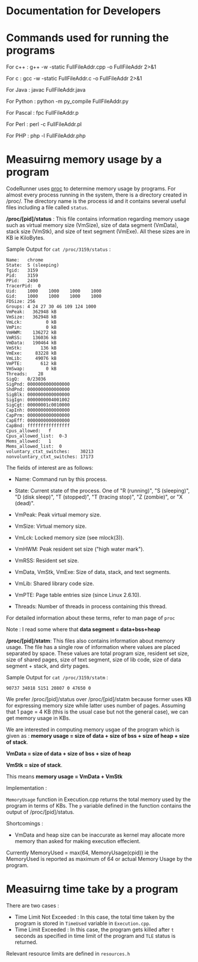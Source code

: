 Documentation for Developers
====================================

Commands used for running the programs
===

For c++ :
    g++ -w -static FullFileAddr.cpp -o FullFileAddr 2>&1

For c :
    gcc -w -static FullFileAddr.c -o FullFileAddr 2>&1
    
For Java :
    javac FullFileAddr.java
    
For Python :
    python -m py_compile FullFileAddr.py

For Pascal : 
    fpc FullFileAddr.p

For Perl : 
    perl -c FullFileAddr.pl

For PHP :
    php -l FullFileAddr.php


Measuirng memory usage by a program
===

CodeRunner uses [proc](http://serverfault.com/questions/301980/in-unix-linux-what-is-the-proc-directory-for-why-does-it-exists) to determine memory usage by programs. For almost every process running in the system, there is a directory created in /proc/. The directory name is the process id and it contains several useful files including a file called `status`.

**/proc/[pid]/status** : This file contains information regarding memory usage such as virtual memory size (VmSize), size of data segment (VmData), stack size (VmStk), and size of text segment (VmExe). All these sizes are in KB ie KiloBytes.

Sample Output for `cat /proc/3159/status` :


    Name:   chrome
    State:  S (sleeping)
    Tgid:   3159    
    Pid:    3159
    PPid:   2490
    TracerPid:  0
    Uid:    1000    1000    1000    1000
    Gid:    1000    1000    1000    1000
    FDSize: 256
    Groups: 4 24 27 30 46 109 124 1000 
    VmPeak:   362948 kB
    VmSize:   362948 kB
    VmLck:         0 kB
    VmPin:         0 kB
    VmHWM:    136272 kB
    VmRSS:    136036 kB
    VmData:   190464 kB
    VmStk:       136 kB
    VmExe:     83228 kB
    VmLib:     49076 kB
    VmPTE:       612 kB
    VmSwap:        0 kB
    Threads:    28
    SigQ:   0/23036
    SigPnd: 0000000000000000
    ShdPnd: 0000000000000000
    SigBlk: 0000000000000000
    SigIgn: 0000000004001002
    SigCgt: 00000001c0010000
    CapInh: 0000000000000000
    CapPrm: 0000000000000000
    CapEff: 0000000000000000
    CapBnd: ffffffffffffffff
    Cpus_allowed:   f
    Cpus_allowed_list:  0-3
    Mems_allowed:   1
    Mems_allowed_list:  0
    voluntary_ctxt_switches:    30213
    nonvoluntary_ctxt_switches: 17173


The fields of interest are as follows:

* Name: Command run by this process.

* State: Current state of the process.  One of "R (running)", "S
  (sleeping)", "D (disk  sleep)",  "T  (stopped)",  "T  (tracing
  stop)", "Z (zombie)", or "X (dead)".

* VmPeak: Peak virtual memory size.

* VmSize: Virtual memory size.

* VmLck: Locked memory size (see mlock(3)).

* VmHWM: Peak resident set size ("high water mark").

* VmRSS: Resident set size.

* VmData, VmStk, VmExe: Size of data, stack, and text segments.

* VmLib: Shared library code size.

* VmPTE: Page table entries size (since Linux 2.6.10).

* Threads: Number of threads in process containing this thread.

For detailed information about these terms, refer to man page of `proc`

Note : I read some where that **data segment = data+bss+heap**

**/proc/[pid]/statm**: This files also contains information about memory usage. The file has a single row of information where values are placed separated by space. These values are total program size, resident set size, size of shared pages, size of text segment, size of lib code, size of data segment + stack, and  dirty pages.

Sample Output for `cat /proc/3159/statm` :


    90737 34018 5151 20807 0 47650 0


We prefer /proc/[pid]/status over /proc/[pid]/statm because former uses KB for expressing memory size while latter uses number of pages. Assuming that 1 page = 4 KB (this is the usual case but not the general case), we can get memory usage in KBs.

We are interested in computing memory usgae of the program which is given as : **memory usage =  size of data + size of bss + size of heap + size of stack**.

**VmData = size of data + size of bss + size of heap** 

**VmStk = size of stack**.

This means **memory usage = VmData + VmStk**


Implementation :

`MemoryUsage` function in Execution.cpp returns the total memory used by the program in terms of KBs. The `p` variable defined in the function contains the output of /proc/[pid]/status.

Shortcomings : 

*   VmData and heap size can be inaccurate as kernel may allocate more memory than asked for making execution effecient.

Currently MemoryUsed = max(64, MemoryUsage(cpid)) ie the MemoryUsed is reported as maximum of 64 or actual Memory Usage by the program.



Measuirng time take by a program
===
There are two cases : 

*   Time Limit Not Exceeded : In this case, the total time taken by the program is stored in `TimeUsed` variable in `Execution.cpp`.
*   Time Limit Exceeded : In this case, the program gets killed after `t` seconds as specified in time limit of the program and `TLE` status is returned.

Relevant resource limits are defined in `resources.h`